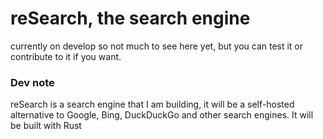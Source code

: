 # reSearch, the search engine

currently on develop so not much to see here yet, but you can test it or contribute to it if you want.

### Dev note
reSearch is a search engine that I am building, it will be a self-hosted alternative to Google, Bing, DuckDuckGo and other search engines. It will be built with Rust
